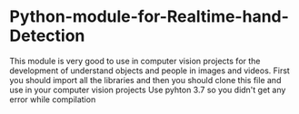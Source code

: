 # Python-module-for-Realtime-hand-Detection
This module is very good to use in computer vision projects for the development of understand objects and people in images and videos.
First you should import all the libraries and then you should clone this file and use in your computer vision projects
Use pyhton 3.7 so you didn't get any error while compilation
